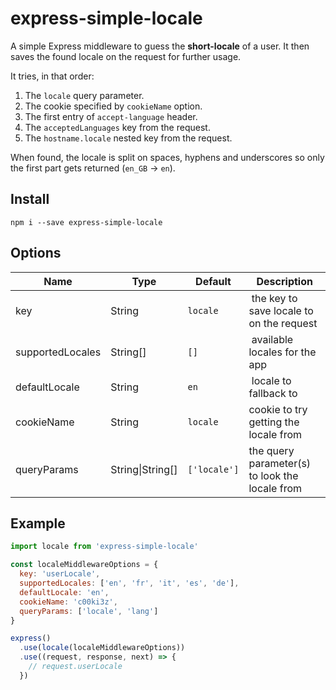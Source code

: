 # express-simple-locale

A simple Express middleware to guess the **short-locale** of a user. It then saves the found locale on the request for further usage.

It tries, in that order:

1. The `locale` query parameter.
2. The cookie specified by `cookieName` option.
3. The first entry of `accept-language` header.
4. The `acceptedLanguages` key from the request.
5. The `hostname.locale` nested key from the request.

When found, the locale is split on spaces, hyphens and underscores so only the first part gets returned (`en_GB` -> `en`).

## Install

```
npm i --save express-simple-locale
```

## Options

| Name | Type | Default | Description |
|------|------|---------|-------------|
| key | String | `locale` | the key to save locale to on the request |
| supportedLocales | String[] | `[]` | available locales for the app |
| defaultLocale | String | `en` | locale to fallback to |
| cookieName | String | `locale` | cookie to try getting the locale from |
| queryParams | String\|String[] | `['locale']` | the query parameter(s) to look the locale from |


## Example

```js
import locale from 'express-simple-locale'

const localeMiddlewareOptions = {
  key: 'userLocale',
  supportedLocales: ['en', 'fr', 'it', 'es', 'de'],
  defaultLocale: 'en',
  cookieName: 'c00ki3z',
  queryParams: ['locale', 'lang']
}

express()
  .use(locale(localeMiddlewareOptions))
  .use((request, response, next) => {
    // request.userLocale
  })
```
